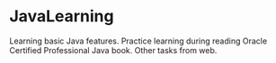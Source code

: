 # JavaLearning
Learning basic Java features. Practice learning during reading Oracle Certified Professional Java book. Other tasks from web.
